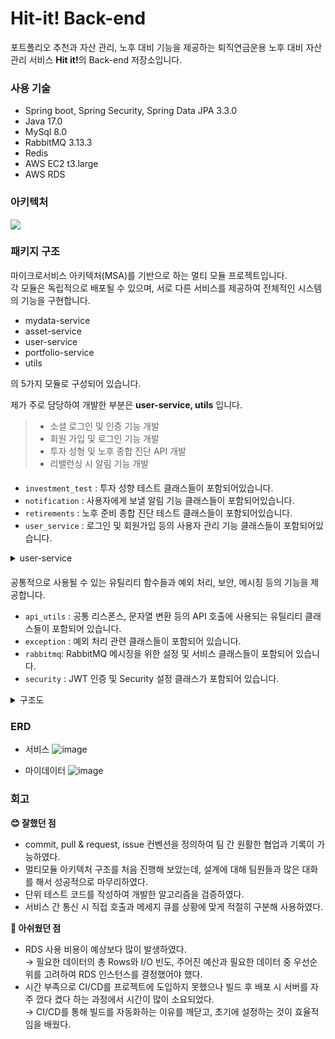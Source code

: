 # Hit-it! Back-end 

포트폴리오 추천과 자산 관리, 노후 대비 기능을 제공하는 퇴직연금운용 노후 대비 자산관리 서비스 <b>Hit it!</b>의 Back-end 저장소입니다.

### 사용 기술
- Spring boot, Spring Security, Spring Data JPA 3.3.0
- Java 17.0
- MySql 8.0
- RabbitMQ 3.13.3
- Redis 
- AWS EC2 t3.large
- AWS RDS 
  
### 아키텍처

<img src="https://github.com/user-attachments/assets/44519970-5991-4926-8cc5-4da2b5e2da4b">

### 패키지 구조

마이크로서비스 아키텍처(MSA)를 기반으로 하는 멀티 모듈 프로젝트입니다. <br/>
각 모듈은 독립적으로 배포될 수 있으며, 서로 다른 서비스를 제공하여 전체적인 시스템의 기능을 구현합니다. <br/>

- mydata-service
- asset-service
- user-service
- portfolio-service
- utils

의 5가지 모듈로 구성되어 있습니다.  <br/>

제가 주로 담당하여 개발한 부분은 <b>user-service, utils</b> 입니다.

>- 소셜 로그인 및 인증 기능 개발
>- 회원 가입 및 로그인 기능 개발
>- 투자 성형 및 노후 종합 진단 API 개발
>- 리밸런싱 시 알림 기능 개발

#### <user-service>

- `investment_test` : 투자 성향 테스트 클래스들이 포함되어있습니다.
- `notification` : 사용자에게 보낼 알림 기능 클래스들이 포함되어있습니다.
- `retirements` : 노후 준비 종합 진단 테스트 클래스들이 포함되어있습니다.
- `user_service` : 로그인 및 회원가입 등의 사용자 관리 기능 클래스들이 포함되어있습니다.

<details>
<summary> user-service </summary>
<div markdown="1">

```
user_service
├── build.gradle
├── gradle
│   └── wrapper
│       ├── gradle-wrapper.jar
│       └── gradle-wrapper.properties
├── gradlew
├── gradlew.bat
└── src
    ├── main
    │   ├── java
    │   │   └── com
    │   │       └── pda
    │   │           ├── UserServiceApplication.java
    │   │           ├── investment_test
    │   │           │   ├── controller
    │   │           │   │   └── InvestmentTestController.java
    │   │           │   ├── dto
    │   │           │   │   ├── QuestionDto.java
    │   │           │   │   └── ResultDto.java
    │   │           │   ├── jpa
    │   │           │   │   ├── InvestmentType.java
    │   │           │   │   ├── answer
    │   │           │   │   │   ├── Answer.java
    │   │           │   │   │   └── AnswerRepository.java
    │   │           │   │   ├── question
    │   │           │   │   │   ├── Question.java
    │   │           │   │   │   └── QuestionRepository.java
    │   │           │   │   └── user_answer
    │   │           │   │       ├── UserAnswer.java
    │   │           │   │       └── UserAnswerRepository.java
    │   │           │   └── service
    │   │           │       └── InvestmentTestService.java
    │   │           ├── notification
    │   │           │   ├── controller
    │   │           │   │   └── NotificationController.java
    │   │           │   ├── dto
    │   │           │   ├── jpa
    │   │           │   │   ├── Notification.java
    │   │           │   │   └── NotificationRepository.java
    │   │           │   └── service
    │   │           │       └── NotificationService.java
    │   │           ├── retirements
    │   │           │   ├── controller
    │   │           │   │   └── RetirementController.java
    │   │           │   ├── dto
    │   │           │   │   ├── RetirementTestRequestDto.java
    │   │           │   │   └── RetirementTestResponseDto.java
    │   │           │   ├── jpa
    │   │           │   │   ├── Gender.java
    │   │           │   │   ├── RetirementTestResult.java
    │   │           │   │   ├── RetirementTestResultRepository.java
    │   │           │   │   └── RetirementType.java
    │   │           │   └── service
    │   │           │       └── RetirementService.java
    │   │           └── user_service
    │   │               ├── controller
    │   │               │   ├── UserController.java
    │   │               │   └── UserOpenFeignController.java
    │   │               ├── dto
    │   │               │   ├── KaKaoTokenDto.java
    │   │               │   ├── KakaoUserDto.java
    │   │               │   ├── LoginDto.java
    │   │               │   ├── LoginResponseDto.java
    │   │               │   ├── SignupUserDto.java
    │   │               │   ├── UserAgeTestScoreDto.java
    │   │               │   ├── UserInfoDto.java
    │   │               │   └── UserUpdateRequestDto.java
    │   │               ├── jpa
    │   │               │   ├── User.java
    │   │               │   └── UserRepository.java
    │   │               └── service
    │   │                   ├── UserMessageService.java
    │   │                   └── UserService.java
    │   └── resources
    │       ├── application-db.properties
    │       ├── application-mq.properties
    │       ├── application.properties
    │       └── env.properties
    └── test
        └── java
            └── com
                └── pda
                    └── user_service
                        └── UserServiceApplicationTests.java

```

</details>

#### <utils>

공통적으로 사용될 수 있는 유틸리티 함수들과 예외 처리, 보안, 메시징 등의 기능을 제공합니다.

- `api_utils` : 공통 리스폰스, 문자열 변환 등의 API 호출에 사용되는 유틸리티 클래스들이 포함되어 있습니다.
- `exception` : 예외 처리 관련 클래스들이 포함되어 있습니다.
- `rabbitmq`: RabbitMQ 메시징을 위한 설정 및 서비스 클래스들이 포함되어 있습니다.
- `security` : JWT 인증 및 Security 설정 클래스가 포함되어 있습니다.

<details>
<summary> 구조도 </summary>
<div markdown="1">
  
```
utils
├── build.gradle
├── gradle
│   └── wrapper
│       ├── gradle-wrapper.jar
│       └── gradle-wrapper.properties
├── gradlew
├── gradlew.bat
└── src
    ├── main
    │   ├── java
    │   │   └── com
    │   │       └── pda
    │   │           └── utils
    │   │               ├── UtilsApplication.java
    │   │               ├── api_utils
    │   │               │   ├── ApiUtils.java
    │   │               │   ├── CustomNumberUtils.java
    │   │               │   ├── CustomStringUtils.java
    │   │               │   └── StringListConverter.java
    │   │               ├── exception
    │   │               │   ├── DuplicatedEmailException.java
    │   │               │   ├── GlobalExceptionHandler.java
    │   │               │   ├── InvalidParameterException.java
    │   │               │   ├── investment_tests
    │   │               │   │   ├── AnswerNotFoundException.java
    │   │               │   │   ├── QuestionNotFoundException.java
    │   │               │   │   └── UserAnswerNotFoundException.java
    │   │               │   ├── login
    │   │               │   │   ├── NotCorrectPasswordException.java
    │   │               │   │   └── NotFoundUserException.java
    │   │               │   └── sms
    │   │               │       └── SmsCertificationException.java
    │   │               ├── rabbitmq
    │   │               │   ├── config
    │   │               │   │   └── RabbitMQConfig.java
    │   │               │   ├── dto
    │   │               │   │   └── NotificationDto.java
    │   │               │   └── service
    │   │               │       └── MessageService.java
    │   │               └── security
    │   │                   ├── JwtAuthenticationFilter.java
    │   │                   ├── JwtTokenProvider.java
    │   │                   ├── WebSecurityConfig.java
    │   │                   ├── dto
    │   │                   │   └── UserDetailsDto.java
    │   │                   ├── openfeign
    │   │                   │   └── AuthClient.java
    │   │                   └── service
    │   │                       └── CustomUserDetailsService.java
    │   └── resources
    │       ├── application-mq.properties
    │       ├── application.properties
    │       └── env.properties
    └── test
        └── java
            └── com
                └── pda
                    └── utils
                        ├── UtilsApplicationTests.java
                        └── api_utils
                            ├── CustomNumberUtilsTest.java
                            └── CustomStringUtilsTest.java
```

</details>

### ERD

- 서비스
![image](https://github.com/user-attachments/assets/9489b808-ff81-49fa-bc32-a39bd9619b25)


- 마이데이터
![image](https://github.com/user-attachments/assets/f4bb43ab-cab4-41ae-8b6f-d47c36734cd6)


### 회고 

<b>😊 잘했던 점</b>
- commit, pull & request, issue 컨벤션을 정의하여 팀 간 원활한 협업과 기록이 가능하였다.
- 멀티모듈 아키텍처 구조를 처음 진행해 보았는데, 설계에 대해 팀원들과 많은 대화를 해서 성공적으로 마무리하였다.
- 단위 테스트 코드를 작성하여 개발한 알고리즘을 검증하였다.
- 서비스 간 통신 시 직접 호출과 메세지 큐를 상황에 맞게 적절히 구분해 사용하였다.

<b>🧐 아쉬웠던 점</b>
- RDS 사용 비용이 예상보다 많이 발생하였다. <br/>
    → 필요한 데이터의 총 Rows와 I/O 빈도,  주어진 예산과 필요한 데이터 중 우선순위를 고려하여 RDS 인스턴스를 결정했어야 했다.
- 시간 부족으로 CI/CD를 프로젝트에 도입하지 못했으나 빌드 후 배포 시 서버를 자주 껐다 켰다 하는 과정에서 시간이 많이 소요되었다. <br/>
    → CI/CD를 통해 빌드를 자동화하는 이유를 깨닫고, 초기에 설정하는 것이 효율적임을 배웠다.
